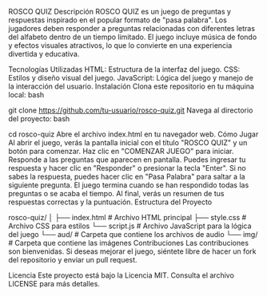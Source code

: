 ROSCO QUIZ
Descripción
ROSCO QUIZ es un juego de preguntas y respuestas inspirado en el popular formato de "pasa palabra". Los jugadores deben responder a preguntas relacionadas con diferentes letras del alfabeto dentro de un tiempo limitado. El juego incluye música de fondo y efectos visuales atractivos, lo que lo convierte en una experiencia divertida y educativa.

Tecnologías Utilizadas
HTML: Estructura de la interfaz del juego.
CSS: Estilos y diseño visual del juego.
JavaScript: Lógica del juego y manejo de la interacción del usuario.
Instalación
Clona este repositorio en tu máquina local:
bash


git clone https://github.com/tu-usuario/rosco-quiz.git
Navega al directorio del proyecto:
bash


cd rosco-quiz
Abre el archivo index.html en tu navegador web.
Cómo Jugar
Al abrir el juego, verás la pantalla inicial con el título "ROSCO QUIZ" y un botón para comenzar.
Haz clic en "COMENZAR JUEGO" para iniciar.
Responde a las preguntas que aparecen en pantalla. Puedes ingresar tu respuesta y hacer clic en "Responder" o presionar la tecla "Enter".
Si no sabes la respuesta, puedes hacer clic en "Pasa Palabra" para saltar a la siguiente pregunta.
El juego termina cuando se han respondido todas las preguntas o se acaba el tiempo.
Al final, verás un resumen de tus respuestas correctas y la puntuación.
Estructura del Proyecto


rosco-quiz/
│
├── index.html         # Archivo HTML principal
├── style.css          # Archivo CSS para estilos
└── script.js          # Archivo JavaScript para la lógica del juego
└── aud/               # Carpeta que contiene los archivos de audio
└── img/               # Carpeta que contiene las imágenes
Contribuciones
Las contribuciones son bienvenidas. Si deseas mejorar el juego, siéntete libre de hacer un fork del repositorio y enviar un pull request.

Licencia
Este proyecto está bajo la Licencia MIT. Consulta el archivo LICENSE para más detalles.
